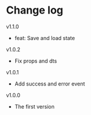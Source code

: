 # Change log

v1.1.0

* feat: Save and load state

v1.0.2

* Fix props and dts

v1.0.1

* Add success and error event

v1.0.0

* The first version

